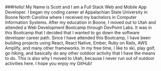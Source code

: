 ###Hello! My Name is Scott and I am a Full Stack Web and Mobile App Developer. I began my coding career at Appalachian State University in Boone North Carolina where I received my bachelors in Computer Information Systems. After my education in Boone, I moved out to Utah and attended a Web Development Bootcamp through DevPoint Labs. It was in this Bootcamp that I decided that I wanted to go down the software developer career path. Since I have attended this Bootcamp, I have been building projects using React, React Native, Ember, Ruby on Rails, AWS Amplify, and many other frameworks. In my free time, I like to ski, play golf, go hiking, and basically do any other outdoor activity that I have the means to do. This is also why I moved to Utah, because I never run out of outdoor activities here. I hope you enjoy my GitHub!



